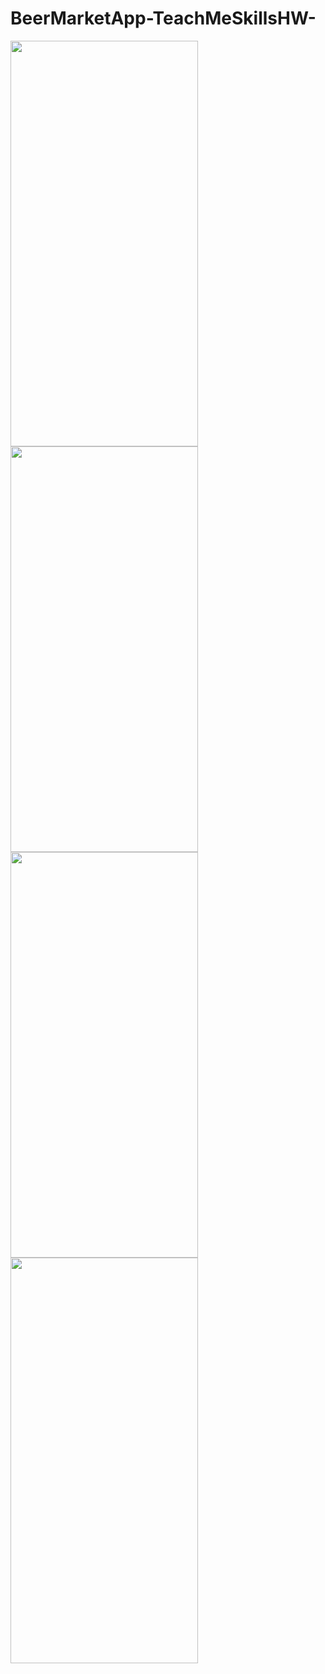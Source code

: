 # BeerMarketApp-TeachMeSkillsHW-
<a href="url"><img src="https://github.com/seyransaakyan/BeerMarketApp-TeachMeSkillsHW-/blob/main/beer1.png" align="left" height="649" width="300" ></a>
<a href="url"><img src="https://github.com/seyransaakyan/BeerMarketApp-TeachMeSkillsHW-/blob/main/beer2.png" align="left" height="649" width="300" ></a>
<a href="url"><img src="https://github.com/seyransaakyan/BeerMarketApp-TeachMeSkillsHW-/blob/main/beer3.png" align="left" height="649" width="300" ></a>
<a href="url"><img src="https://github.com/seyransaakyan/BeerMarketApp-TeachMeSkillsHW-/blob/main/beer4.png" height="649" width="300" ></a>

